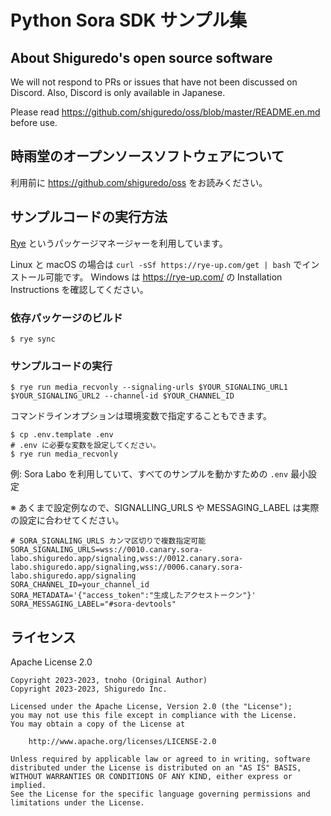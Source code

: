 # Python Sora SDK サンプル集

## About Shiguredo's open source software

We will not respond to PRs or issues that have not been discussed on Discord. Also, Discord is only available in Japanese.

Please read https://github.com/shiguredo/oss/blob/master/README.en.md before use.

## 時雨堂のオープンソースソフトウェアについて

利用前に https://github.com/shiguredo/oss をお読みください。

## サンプルコードの実行方法

[Rye](https://github.com/mitsuhiko/rye) というパッケージマネージャーを利用しています。

Linux と macOS の場合は `curl -sSf https://rye-up.com/get | bash` でインストール可能です。
Windows は https://rye-up.com/ の Installation Instructions を確認してください。

### 依存パッケージのビルド

```console
$ rye sync
```

### サンプルコードの実行

```console
$ rye run media_recvonly --signaling-urls $YOUR_SIGNALING_URL1 $YOUR_SIGNALING_URL2 --channel-id $YOUR_CHANNEL_ID
```

コマンドラインオプションは環境変数で指定することもできます。

```console
$ cp .env.template .env
# .env に必要な変数を設定してください。
$ rye run media_recvonly
```

例: Sora Labo を利用していて、すべてのサンプルを動かすための `.env` 最小設定

※ あくまで設定例なので、SIGNALLING_URLS や MESSAGING_LABEL は実際の設定に合わせてください。

```
# SORA_SIGNALING_URLS カンマ区切りで複数指定可能
SORA_SIGNALING_URLS=wss://0010.canary.sora-labo.shiguredo.app/signaling,wss://0012.canary.sora-labo.shiguredo.app/signaling,wss://0006.canary.sora-labo.shiguredo.app/signaling
SORA_CHANNEL_ID=your_channel_id
SORA_METADATA='{"access_token":"生成したアクセストークン"}'
SORA_MESSAGING_LABEL="#sora-devtools" 
```

## ライセンス

Apache License 2.0

```
Copyright 2023-2023, tnoho (Original Author)
Copyright 2023-2023, Shiguredo Inc.

Licensed under the Apache License, Version 2.0 (the "License");
you may not use this file except in compliance with the License.
You may obtain a copy of the License at

    http://www.apache.org/licenses/LICENSE-2.0

Unless required by applicable law or agreed to in writing, software
distributed under the License is distributed on an "AS IS" BASIS,
WITHOUT WARRANTIES OR CONDITIONS OF ANY KIND, either express or implied.
See the License for the specific language governing permissions and
limitations under the License.
```
